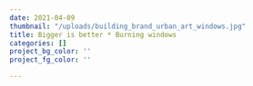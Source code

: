 ```yaml
---
date: 2021-04-09
thumbnail: "/uploads/building_brand_urban_art_windows.jpg"
title: Bigger is better * Burning windows
categories: []
project_bg_color: ''
project_fg_color: ''

---
```

